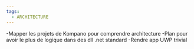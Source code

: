 ```yaml
---
tags:
  - ARCHITECTURE
---
```


-Mapper les projets de Kompano pour comprendre architecture
-Plan pour avoir le plus de logique dans des dll .net standard
-Rendre app UWP trivial